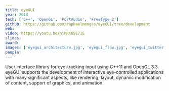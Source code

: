 ```yaml
---
title: eyeGUI
year: 2018
tech: ['C++', 'OpenGL', 'PortAudio', 'FreeType 2']
github: https://github.com/raphaelmenges/eyeGUI/tree/development
web:
video: https://youtu.be/niMRX65E7IE
slides:
award:
images: ['eyegui_architecture.jpg', 'eyegui_flow.jpg', 'eyegui_twitter.jpg', 'eyegui_web.jpg']
people:
---
```

User interface library for eye-tracking input using C++11 and OpenGL 3.3. eyeGUI supports the development of interactive eye-controlled applications with many significant aspects, like rendering, layout, dynamic modification of content, support of graphics, and animation.